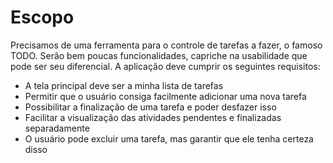# Escopo

Precisamos de uma ferramenta para o controle de tarefas a fazer, o famoso TODO. Serão bem poucas funcionalidades, capriche na usabilidade que pode ser seu diferencial. A aplicação deve cumprir os seguintes requisitos:

- A tela principal deve ser a minha lista de tarefas
- Permitir que o usuário consiga facilmente adicionar uma nova tarefa
- Possibilitar a finalização de uma tarefa e poder desfazer isso
- Facilitar a visualização das atividades pendentes e finalizadas separadamente
- O usuário pode excluir uma tarefa, mas garantir que ele tenha certeza disso
